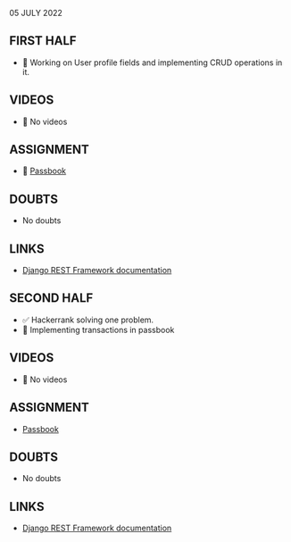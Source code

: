 05 JULY 2022

## FIRST HALF

- 🚧 Working on User profile fields and implementing CRUD operations in it.

## VIDEOS

- 🚫 No videos

## ASSIGNMENT

- 🚧 [Passbook](https://github.com/sp18-interns/django-passbook/tree/PPG-003)

## DOUBTS

- No doubts

## LINKS

- [Django REST Framework documentation](https://www.django-rest-framework.org/tutorial/quickstart/)

## SECOND HALF

- ✅ Hackerrank solving one problem.
- 🚧 Implementing transactions in passbook

## VIDEOS

- 🚫 No videos

## ASSIGNMENT

- [Passbook](https://github.com/sp18-interns/django-passbook/tree/PPG-003)

## DOUBTS

- No doubts

## LINKS

- [Django REST Framework documentation](https://www.django-rest-framework.org/tutorial/quickstart/)
